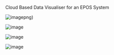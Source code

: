 Cloud Based Data Visualiser for an EPOS System

![image](https://user-images.githubusercontent.com/22998003/116472199-7e5f2b80-a86d-11eb-8b1a-f4388eaaea5b.png)png)

![image](https://user-images.githubusercontent.com/22998003/116471690-e3665180-a86c-11eb-9131-a826924999e8.png)

![image](https://user-images.githubusercontent.com/22998003/116472973-810e5080-a86e-11eb-8686-1393d9c37b29.png)

![image](https://user-images.githubusercontent.com/22998003/116473131-ba46c080-a86e-11eb-8b8d-e1d926e189a0.png)
